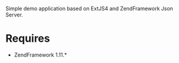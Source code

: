 Simple demo application based on ExtJS4 and ZendFramework Json Server.

Requires
===================
- ZendFramework 1.11.*

